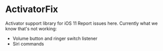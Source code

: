 # ActivatorFix
Activator support library for iOS 11
Report issues here.
Currently what we know that's not working:

- Volume button and ringer switch listener
- Siri commands
